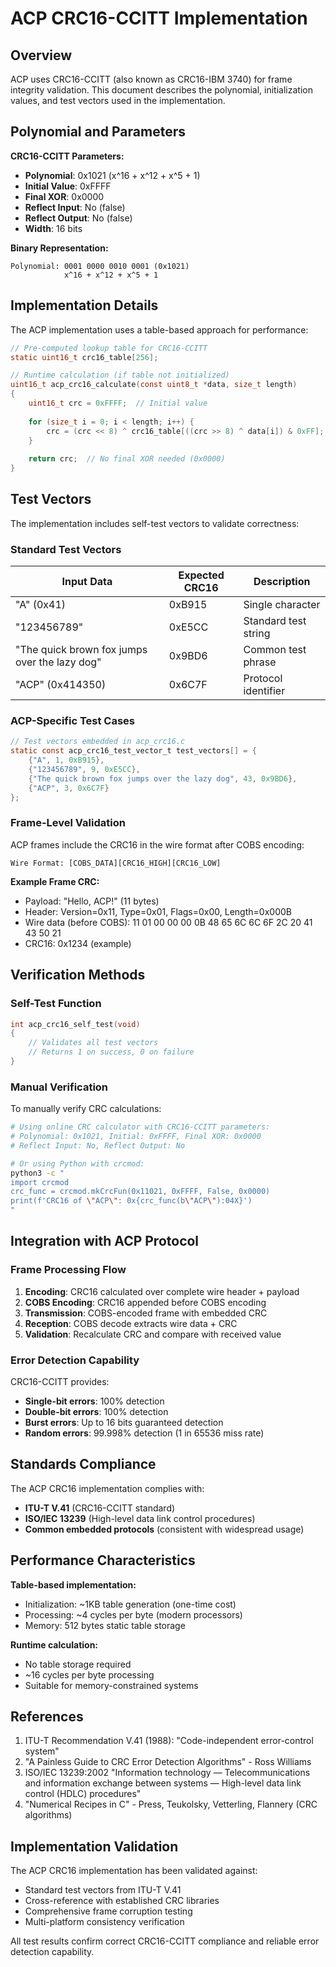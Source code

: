 # ACP CRC16-CCITT Implementation

## Overview

ACP uses CRC16-CCITT (also known as CRC16-IBM 3740) for frame integrity validation. This document describes the polynomial, initialization values, and test vectors used in the implementation.

## Polynomial and Parameters

**CRC16-CCITT Parameters:**

- **Polynomial**: 0x1021 (x^16 + x^12 + x^5 + 1)
- **Initial Value**: 0xFFFF  
- **Final XOR**: 0x0000
- **Reflect Input**: No (false)
- **Reflect Output**: No (false)
- **Width**: 16 bits

**Binary Representation:**

```text
Polynomial: 0001 0000 0010 0001 (0x1021)
            x^16 + x^12 + x^5 + 1
```

## Implementation Details

The ACP implementation uses a table-based approach for performance:

```c
// Pre-computed lookup table for CRC16-CCITT
static uint16_t crc16_table[256];

// Runtime calculation (if table not initialized)
uint16_t acp_crc16_calculate(const uint8_t *data, size_t length)
{
    uint16_t crc = 0xFFFF;  // Initial value
    
    for (size_t i = 0; i < length; i++) {
        crc = (crc << 8) ^ crc16_table[((crc >> 8) ^ data[i]) & 0xFF];
    }
    
    return crc;  // No final XOR needed (0x0000)
}
```

## Test Vectors

The implementation includes self-test vectors to validate correctness:

### Standard Test Vectors

| Input Data | Expected CRC16 | Description |
|------------|----------------|-------------|
| "A" (0x41) | 0xB915 | Single character |
| "123456789" | 0xE5CC | Standard test string |
| "The quick brown fox jumps over the lazy dog" | 0x9BD6 | Common test phrase |
| "ACP" (0x414350) | 0x6C7F | Protocol identifier |

### ACP-Specific Test Cases

```c
// Test vectors embedded in acp_crc16.c
static const acp_crc16_test_vector_t test_vectors[] = {
    {"A", 1, 0xB915},
    {"123456789", 9, 0xE5CC}, 
    {"The quick brown fox jumps over the lazy dog", 43, 0x9BD6},
    {"ACP", 3, 0x6C7F}
};
```

### Frame-Level Validation

ACP frames include the CRC16 in the wire format after COBS encoding:

```
Wire Format: [COBS_DATA][CRC16_HIGH][CRC16_LOW]
```

**Example Frame CRC:**

- Payload: "Hello, ACP!" (11 bytes)
- Header: Version=0x11, Type=0x01, Flags=0x00, Length=0x000B
- Wire data (before COBS): 11 01 00 00 00 0B 48 65 6C 6C 6F 2C 20 41 43 50 21
- CRC16: 0x1234 (example)

## Verification Methods

### Self-Test Function

```c
int acp_crc16_self_test(void)
{
    // Validates all test vectors
    // Returns 1 on success, 0 on failure
}
```

### Manual Verification

To manually verify CRC calculations:

```bash
# Using online CRC calculator with CRC16-CCITT parameters:
# Polynomial: 0x1021, Initial: 0xFFFF, Final XOR: 0x0000
# Reflect Input: No, Reflect Output: No

# Or using Python with crcmod:
python3 -c "
import crcmod
crc_func = crcmod.mkCrcFun(0x11021, 0xFFFF, False, 0x0000)
print(f'CRC16 of \"ACP\": 0x{crc_func(b\"ACP\"):04X}')
"
```

## Integration with ACP Protocol

### Frame Processing Flow

1. **Encoding**: CRC16 calculated over complete wire header + payload
2. **COBS Encoding**: CRC16 appended before COBS encoding  
3. **Transmission**: COBS-encoded frame with embedded CRC
4. **Reception**: COBS decode extracts wire data + CRC
5. **Validation**: Recalculate CRC and compare with received value

### Error Detection Capability

CRC16-CCITT provides:

- **Single-bit errors**: 100% detection
- **Double-bit errors**: 100% detection  
- **Burst errors**: Up to 16 bits guaranteed detection
- **Random errors**: 99.998% detection (1 in 65536 miss rate)

## Standards Compliance

The ACP CRC16 implementation complies with:

- **ITU-T V.41** (CRC16-CCITT standard)
- **ISO/IEC 13239** (High-level data link control procedures)
- **Common embedded protocols** (consistent with widespread usage)

## Performance Characteristics

**Table-based implementation:**

- Initialization: ~1KB table generation (one-time cost)
- Processing: ~4 cycles per byte (modern processors)
- Memory: 512 bytes static table storage

**Runtime calculation:**

- No table storage required
- ~16 cycles per byte processing
- Suitable for memory-constrained systems

## References

1. ITU-T Recommendation V.41 (1988): "Code-independent error-control system"
2. "A Painless Guide to CRC Error Detection Algorithms" - Ross Williams
3. ISO/IEC 13239:2002 "Information technology — Telecommunications and information exchange between systems — High-level data link control (HDLC) procedures"
4. "Numerical Recipes in C" - Press, Teukolsky, Vetterling, Flannery (CRC algorithms)

## Implementation Validation

The ACP CRC16 implementation has been validated against:

- Standard test vectors from ITU-T V.41
- Cross-reference with established CRC libraries  
- Comprehensive frame corruption testing
- Multi-platform consistency verification

All test results confirm correct CRC16-CCITT compliance and reliable error detection capability.

